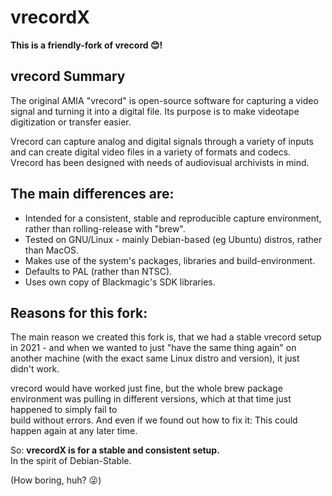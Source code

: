 # vrecordX

**This is a friendly-fork of vrecord 😊️!**


## vrecord Summary 

The original AMIA "vrecord" is open-source software for capturing a video
signal and turning it into a digital file. Its purpose is to make videotape
digitization or transfer easier.

Vrecord can capture analog and digital signals through a variety of inputs and
can create digital video files in a variety of formats and codecs. Vrecord has
been designed with needs of audiovisual archivists in mind. 


## The main differences are:

  * Intended for a consistent, stable and reproducible capture environment, rather than rolling-release with "brew".
  * Tested on GNU/Linux - mainly Debian-based (eg Ubuntu) distros, rather than MacOS.
  * Makes use of the system's packages, libraries and build-environment.
  * Defaults to PAL (rather than NTSC).
  * Uses own copy of Blackmagic's SDK libraries.


## Reasons for this fork:

The main reason we created this fork is, that we had a stable vrecord setup in
2021 - and when we wanted to just "have the same thing again" on another machine
(with the exact same Linux distro and version), it just didn't work.

vrecord would have worked just fine, but the whole brew package environment was
pulling in different versions, which at that time just happened to simply fail to  
build without errors.
And even if we found out how to fix it: This could happen again at any later time.

So: **vrecordX is for a stable and consistent setup.**  
In the spirit of Debian-Stable.

(How boring, huh? 😜️)
